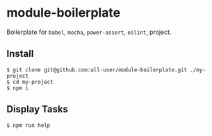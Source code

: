 # module-boilerplate

Boilerplate for `babel`, `mocha`, `power-assert`, `eslint`, project.

## Install
```shell
$ git clone git@github.com:all-user/module-boilerplate.git ./my-project
$ cd my-project
$ npm i
```

## Display Tasks
```shell
$ npm run help
```
